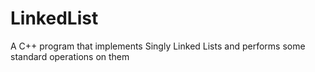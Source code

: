 # LinkedList
A C++ program that implements Singly Linked Lists and performs some standard operations on them

